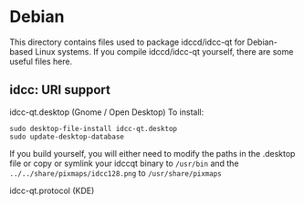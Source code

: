 
Debian
====================
This directory contains files used to package idccd/idcc-qt
for Debian-based Linux systems. If you compile idccd/idcc-qt yourself, there are some useful files here.

## idcc: URI support ##


idcc-qt.desktop  (Gnome / Open Desktop)
To install:

	sudo desktop-file-install idcc-qt.desktop
	sudo update-desktop-database

If you build yourself, you will either need to modify the paths in
the .desktop file or copy or symlink your idccqt binary to `/usr/bin`
and the `../../share/pixmaps/idcc128.png` to `/usr/share/pixmaps`

idcc-qt.protocol (KDE)
